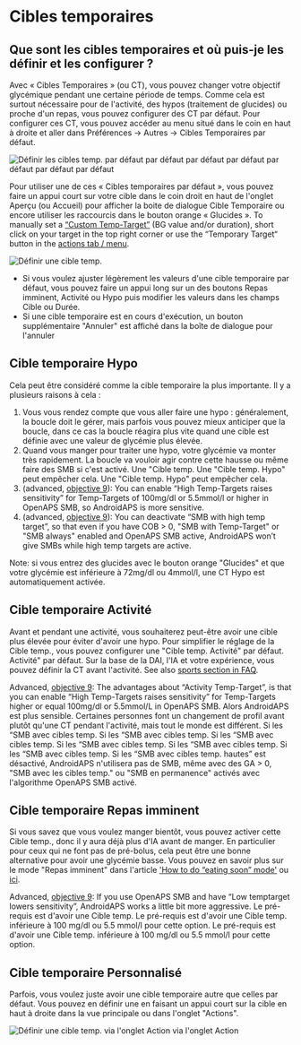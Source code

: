 # Cibles temporaires

## Que sont les cibles temporaires et où puis-je les définir et les configurer ?

Avec « Cibles Temporaires » (ou CT), vous pouvez changer votre objectif glycémique pendant une certaine période de temps. Comme cela est surtout nécessaire pour de l'activité, des hypos (traitement de glucides) ou proche d'un repas, vous pouvez configurer des CT par défaut. Pour configurer ces CT, vous pouvez accéder au menu situé dans le coin en haut à droite et aller dans Préférences -> Autres -> Cibles Temporaires par défaut.

![Définir les cibles temp. par défaut par défaut par défaut par défaut par défaut par défaut par défaut](../images/TempTarget_Default.png)

Pour utiliser une de ces « Cibles temporaires par défaut », vous pouvez faire un appui court sur votre cible dans le coin droit en haut de l'onglet Aperçu (ou Accueil) pour afficher la boite de dialogue Cible Temporaire ou encore utiliser les raccourcis dans le bouton orange « Glucides ». To manually set a [“Custom Temp-Target”](../Usage/temptarget.md#custom-temp-target) (BG value and/or duration), short click on your target in the top right corner or use the “Temporary Target“ button in the [actions tab / menu](../Configuration/Config-Builder#actions).

![Définir une cible temp.](../images/TempTarget_Set2.png)

- Si vous voulez ajuster légèrement les valeurs d'une cible temporaire par défaut, vous pouvez faire un appui long sur un des boutons Repas imminent, Activité ou Hypo puis modifier les valeurs dans les champs Cible ou Durée.
- Si une cible temporaire est en cours d'exécution, un bouton supplémentaire "Annuler" est affiché dans la boîte de dialogue pour l'annuler

## Cible temporaire Hypo

Cela peut être considéré comme la cible temporaire la plus importante. Il y a plusieurs raisons à cela :

1. Vous vous rendez compte que vous aller faire une hypo : généralement, la boucle doit le gérer, mais parfois vous pouvez mieux anticiper que la boucle, dans ce cas la boucle réagira plus vite quand une cible est définie avec une valeur de glycémie plus élevée.
2. Quand vous manger pour traiter une hypo, votre glycémie va monter très rapidement. La boucle va vouloir agir contre cette hausse ou même faire des SMB si c'est activé. Une "Cible temp. Une "Cible temp. Hypo" peut empêcher cela. Une "Cible temp. Hypo" peut empêcher cela.
3. (advanced, [objective 9](../Usage/Objectives.md#objective-9-enabling-additional-oref1-features-for-daytime-use-such-as-super-micro-bolus-smb)): You can enable “High Temp-Targets raises sensitivity” for Temp-Targets of 100mg/dl or 5.5mmol/l or higher in OpenAPS SMB, so AndroidAPS is more sensitive.
4. (advanced, [objective 9](../Usage/Objectives.md#objective-9-enabling-additional-oref1-features-for-daytime-use-such-as-super-micro-bolus-smb)): You can deactivate “SMB with high temp target”, so that even if you have COB > 0, "SMB with Temp-Target" or "SMB always" enabled and OpenAPS SMB active, AndroidAPS won’t give SMBs while high temp targets are active.

Note: si vous entrez des glucides avec le bouton orange "Glucides" et que votre glycémie est inférieure à 72mg/dl ou 4mmol/l, une CT Hypo est automatiquement activée.

## Cible temporaire Activité

Avant et pendant une activité, vous souhaiterez peut-être avoir une cible plus élevée pour éviter d'avoir une hypo. Pour simplifier le réglage de la Cible temp., vous pouvez configurer une "Cible temp. Activité" par défaut. Activité" par défaut. Sur la base de la DAI, l'IA et votre expérience, vous pouvez définir la CT avant l'activité. See also [sports section in FAQ](../Getting-Started/FAQ.md#sports).

Advanced, [objective 9](../Usage/Objectives.md#objective-9-enabling-additional-oref1-features-for-daytime-use-such-as-super-micro-bolus-smb): The advantages about “Activity Temp-Target”, is that you can enable “High Temp-Targets raises sensitivity” for Temp-Targets higher or equal 100mg/dl or 5.5mmol/L in OpenAPS SMB. Alors AndroidAPS est plus sensible. Certaines personnes font un changement de profil avant plutôt qu'une CT pendant l'activité, mais tout le monde est différent. Si les “SMB avec cibles temp. Si les “SMB avec cibles temp. Si les “SMB avec cibles temp. Si les “SMB avec cibles temp. Si les “SMB avec cibles temp. Si les “SMB avec cibles temp. Si les “SMB avec cibles temp. hautes” est désactivé, AndroidAPS n'utilisera pas de SMB, même avec des GA > 0, "SMB avec les cibles temp." ou "SMB en permanence" activés avec l'algorithme OpenAPS SMB activé.

## Cible temporaire Repas imminent

Si vous savez que vous voulez manger bientôt, vous pouvez activer cette Cible temp., donc il y aura déjà plus d'IA avant de manger. En particulier pour ceux qui ne font pas de pré-bolus, cela peut être une bonne alternative pour avoir une glycémie basse. Vous pouvez en savoir plus sur le mode "Repas imminent" dans l'article ['How to do “eating soon” mode'](https://diyps.org/2015/03/26/how-to-do-eating-soon-mode-diyps-lessons-learned/) ou [ici](https://diyps.org/tag/eating-soon-mode/).

Advanced, [objective 9](../Usage/Objectives.md#objective-9-enabling-additional-oref1-features-for-daytime-use-such-as-super-micro-bolus-smb): If you use OpenAPS SMB and have “Low temptarget lowers sensitivity”, AndroidAPS works a little bit more aggressive. Le pré-requis est d'avoir une Cible temp. Le pré-requis est d'avoir une Cible temp. inférieure à 100 mg/dl ou 5.5 mmol/l pour cette option. Le pré-requis est d'avoir une Cible temp. inférieure à 100 mg/dl ou 5.5 mmol/l pour cette option.

## Cible temporaire Personnalisé

Parfois, vous voulez juste avoir une cible temporaire autre que celles par défaut. Vous pouvez en définir une en faisant un appui court sur la cible en haut à droite dans la vue principale ou dans l'onglet "Actions".

![Définir une cible temp. via l'onglet Action via l'onglet Action](../images/TempTarget_ActionTab.png)